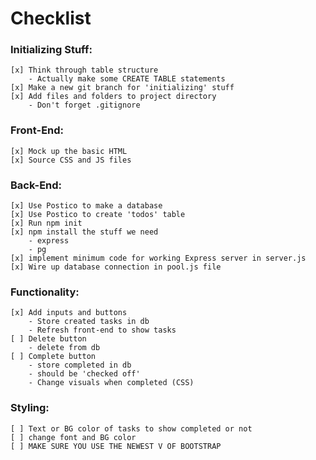 # Checklist

### Initializing Stuff:

    [x] Think through table structure
        - Actually make some CREATE TABLE statements
    [x] Make a new git branch for 'initializing' stuff 
    [x] Add files and folders to project directory
        - Don't forget .gitignore

### Front-End:

    [x] Mock up the basic HTML
    [x] Source CSS and JS files

### Back-End:

    [x] Use Postico to make a database
    [x] Use Postico to create 'todos' table
    [x] Run npm init
    [x] npm install the stuff we need
        - express
        - pg
    [x] implement minimum code for working Express server in server.js
    [x] Wire up database connection in pool.js file

### Functionality:

    [x] Add inputs and buttons
        - Store created tasks in db
        - Refresh front-end to show tasks
    [ ] Delete button
        - delete from db
    [ ] Complete button 
        - store completed in db
        - should be 'checked off'
        - Change visuals when completed (CSS)

### Styling:

    [ ] Text or BG color of tasks to show completed or not
    [ ] change font and BG color
    [ ] MAKE SURE YOU USE THE NEWEST V OF BOOTSTRAP
  